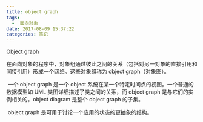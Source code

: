 ```yaml
---
title: object graph
tags:
  -  面向对象
date: 2017-08-09 15:37:22
categories: 笔记
---
```


[Object graph](https://en.wikipedia.org/wiki/Object_graph)

​	在面向对象的程序中，对象组通过彼此之间的关系（包括对另一对象的直接引用和间接引用）形成一个网络。这些对象组称为 object graph（对象图）。

​	一个 object graph 是一个 object 系统在某一个特定时间点的视图。一个普通的数据模型如 UML 类图详细描述了类之间的关系，而 object graph 是与它们的实例相关的。object diagram 是整个 object graph 的子集。

​	object graph 是可用于讨论一个应用的状态的更抽象的结构。